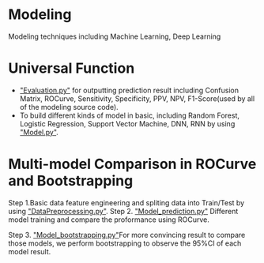 # Modeling
Modeling techniques including Machine Learning, Deep Learning

# Universal Function
- ["Evaluation.py"](https://github.com/xup6YJ/Modeling/blob/main/Code/Evaluation.py) for outputting prediction result including Confusion Matrix, ROCurve, Sensitivity, Specificity, PPV, NPV, F1-Score(used by all of the modeling source code).
- To build different kinds of model in basic, including Random Forest, Logistic Regression, Support Vector Machine, DNN, RNN by using ["Model.py"](https://github.com/xup6YJ/Modeling/blob/main/Code/Model.py).

# Multi-model Comparison in ROCurve and Bootstrapping
Step 1.Basic data feature engineering and spliting data into Train/Test by using ["DataPreprocessing.py"](https://github.com/xup6YJ/Modeling/blob/main/Code/DataPreprocessing.py).
Step 2. ["Model_prediction.py"](https://github.com/xup6YJ/Modeling/blob/main/Code/Model_prediction.py) Different model training and compare the proformance using ROCurve.



Step 3. ["Model_bootstrapping.py"](https://github.com/xup6YJ/Modeling/blob/main/Code/Model_bootstrapping.py)For more convincing result to compare those models, we perform bootstrapping to observe the 95%CI of each model result.
